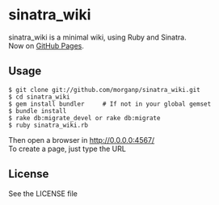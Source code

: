 # sinatra\_wiki

sinatra\_wiki is a minimal wiki, using Ruby and Sinatra.  
Now on [GitHub Pages][githubpages].

[githubpages]: http://morganp.github.com/sinatra_wiki 

## Usage

    $ git clone git://github.com/morganp/sinatra_wiki.git
    $ cd sinatra_wiki
    $ gem install bundler     # If not in your global gemset
    $ bundle install
    $ rake db:migrate_devel or rake db:migrate 
    $ ruby sinatra_wiki.rb

Then open a browser in http://0.0.0.0:4567/  
To create a page, just type the URL 

## License 

See the LICENSE file
